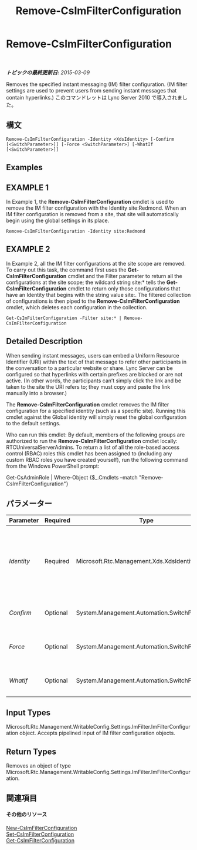 ﻿---
title: Remove-CsImFilterConfiguration
TOCTitle: Remove-CsImFilterConfiguration
ms:assetid: 0c6f5f69-ae41-46d6-b817-fa1c6751c615
ms:mtpsurl: https://technet.microsoft.com/ja-jp/library/Gg398171(v=OCS.15)
ms:contentKeyID: 48271234
ms.date: 05/19/2016
mtps_version: v=OCS.15
ms.translationtype: HT
---

# Remove-CsImFilterConfiguration

 

_**トピックの最終更新日:** 2015-03-09_

Removes the specified instant messaging (IM) filter configuration. (IM filter settings are used to prevent users from sending instant messages that contain hyperlinks.) このコマンドレットは Lync Server 2010 で導入されました。

## 構文

    Remove-CsImFilterConfiguration -Identity <XdsIdentity> [-Confirm [<SwitchParameter>]] [-Force <SwitchParameter>] [-WhatIf [<SwitchParameter>]]

## Examples

## EXAMPLE 1

In Example 1, the **Remove-CsImFilterConfiguration** cmdlet is used to remove the IM filter configuration with the Identity site:Redmond. When an IM filter configuration is removed from a site, that site will automatically begin using the global settings in its place.

    Remove-CsImFilterConfiguration -Identity site:Redmond

## EXAMPLE 2

In Example 2, all the IM filter configurations at the site scope are removed. To carry out this task, the command first uses the **Get-CsImFilterConfiguration** cmdlet and the Filter parameter to return all the configurations at the site scope; the wildcard string site:\* tells the **Get-CsImFilterConfiguration** cmdlet to return only those configurations that have an Identity that begins with the string value site:. The filtered collection of configurations is then piped to the **Remove-CsImFilterConfiguration** cmdlet, which deletes each configuration in the collection.

    Get-CsImFilterConfiguration -Filter site:* | Remove-CsImFilterConfiguration

## Detailed Description

When sending instant messages, users can embed a Uniform Resource Identifier (URI) within the text of that message to refer other participants in the conversation to a particular website or share. Lync Server can be configured so that hyperlinks with certain prefixes are blocked or are not active. (In other words, the participants can’t simply click the link and be taken to the site the URI refers to; they must copy and paste the link manually into a browser.)

The **Remove-CsImFilterConfiguration** cmdlet removes the IM filter configuration for a specified identity (such as a specific site). Running this cmdlet against the Global identity will simply reset the global configuration to the default settings.

Who can run this cmdlet: By default, members of the following groups are authorized to run the **Remove-CsImFilterConfiguration** cmdlet locally: RTCUniversalServerAdmins. To return a list of all the role-based access control (RBAC) roles this cmdlet has been assigned to (including any custom RBAC roles you have created yourself), run the following command from the Windows PowerShell prompt:

Get-CsAdminRole | Where-Object {$\_.Cmdlets –match "Remove-CsImFilterConfiguration"}

## パラメーター


<table>
<colgroup>
<col style="width: 25%" />
<col style="width: 25%" />
<col style="width: 25%" />
<col style="width: 25%" />
</colgroup>
<thead>
<tr class="header">
<th>Parameter</th>
<th>Required</th>
<th>Type</th>
<th>Description</th>
</tr>
</thead>
<tbody>
<tr class="odd">
<td><p><em>Identity</em></p></td>
<td><p>Required</p></td>
<td><p>Microsoft.Rtc.Management.Xds.XdsIdentity</p></td>
<td><p>The unique identity of the configuration to be removed. This will be either Global or Site:&lt;site name&gt; (where &lt;site name&gt; represents the name of the site to which the settings apply).</p>
<p>Full Data Type: Microsoft.Rtc.Management.Xds.XdsIdentity</p></td>
</tr>
<tr class="even">
<td><p><em>Confirm</em></p></td>
<td><p>Optional</p></td>
<td><p>System.Management.Automation.SwitchParameter</p></td>
<td><p>コマンドの実行前に確認メッセージが表示されます。</p></td>
</tr>
<tr class="odd">
<td><p><em>Force</em></p></td>
<td><p>Optional</p></td>
<td><p>System.Management.Automation.SwitchParameter</p></td>
<td><p>Suppresses any confirmation prompts that would otherwise be displayed before making changes.</p></td>
</tr>
<tr class="even">
<td><p><em>WhatIf</em></p></td>
<td><p>Optional</p></td>
<td><p>System.Management.Automation.SwitchParameter</p></td>
<td><p>実際にコマンドを実行しなくてもコマンドの実行結果がわかります。</p></td>
</tr>
</tbody>
</table>


## Input Types

Microsoft.Rtc.Management.WritableConfig.Settings.ImFilter.ImFilterConfiguration object. Accepts pipelined input of IM filter configuration objects.

## Return Types

Removes an object of type Microsoft.Rtc.Management.WritableConfig.Settings.ImFilter.ImFilterConfiguration.

## 関連項目

#### その他のリソース

[New-CsImFilterConfiguration](new-csimfilterconfiguration.md)  
[Set-CsImFilterConfiguration](set-csimfilterconfiguration.md)  
[Get-CsImFilterConfiguration](get-csimfilterconfiguration.md)

